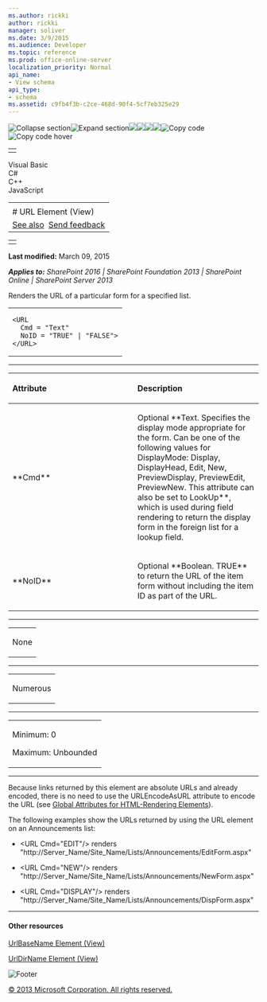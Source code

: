```yaml
---
ms.author: rickki
author: rickki
manager: soliver
ms.date: 3/9/2015
ms.audience: Developer
ms.topic: reference
ms.prod: office-online-server
localization_priority: Normal
api_name:
- View schema
api_type:
- schema
ms.assetid: c9fb4f3b-c2ce-468d-90f4-5cf7eb325e29
---
```


![Collapse
section](../icons/collapse_all.gif "Collapse section")![Expand
section](../icons/expand_all.gif "Expand section")![](../icons/collapse_all.gif)![](../icons/expand_all.gif)![](../icons/dropdown.gif)![](../icons/dropdownHover.gif)![Copy
code](../icons/copycode.gif "Copy code")![Copy code
hover](../icons/copycodeHighlight.gif "Copy code hover")
<table>
<tbody>
<tr class="odd">
<td align="left"></td>
</tr>
</tbody>
</table>

Visual Basic  
C\#  
C++  
JavaScript  

<table>
<tbody>
<tr class="odd">
<td align="left"><span id="runningHeaderText"></span></td>
</tr>
<tr class="even">
<td align="left"># URL Element (View)</td>
</tr>
<tr class="odd">
<td align="left"><a href="#seeAlsoToggle">See also</a>  <span id="headfeedbackarea" class="feedbackhead"><a href="javascript:SubmitFeedback(&#39;docthis@Microsoft.com&#39;,&#39;&#39;,&#39;&#39;,&#39;&#39;,&#39;1.0.18082.1225&#39;,&#39;%0\dThank%20you%20for%20your%20feedback.%20The%20developer%20writing%20teams%20use%20your%20feedback%20to%20improve%20documentation.%20While%20we%20are%20reviewing%20your%20feedback,%20we%20may%20send%20you%20e-mail%20to%20ask%20for%20clarification%20or%20feedback%20on%20a%20solution.%20We%20do%20not%20use%20your%20e-mail%20address%20for%20any%20other%20purpose%20and%20we%20delete%20it%20after%20we%20finish%20our%20review.%0\AFor%20further%20information%20about%20the%20privacy%20policies%20of%20Microsoft,%20please%20see%20http://privacy.microsoft.com/en-us/default.aspx.%0\A%0\d&#39;,&#39;Customer%20feedback&#39;);">Send feedback</a></span></td>
</tr>
</tbody>
</table>

<table>
<colgroup>
<col width="100%" />
</colgroup>
<tbody>
<tr class="odd">
<td align="left"></td>
</tr>
</tbody>
</table>

**Last modified:** March 09, 2015

***Applies to:** SharePoint 2016 | SharePoint Foundation 2013 |
SharePoint Online | SharePoint Server 2013*

Renders the URL of a particular form for a specified list.

<span codelanguage="other"></span>
<table>
<colgroup>
<col width="100%" />
</colgroup>
<tbody>
<tr class="odd">
<td align="left"><pre><code>&lt;URL
  Cmd = &quot;Text&quot;
  NoID = &quot;TRUE&quot; | &quot;FALSE&quot;&gt;
&lt;/URL&gt;</code></pre></td>
</tr>
</tbody>
</table>


-----------------------------------------------------------------------------------------------------------------------------------------------------------------------------------------------

<table>
<colgroup>
<col width="50%" />
<col width="50%" />
</colgroup>
<thead>
<tr class="header">
<th align="left"><p>Attribute</p></th>
<th align="left"><p>Description</p></th>
</tr>
</thead>
<tbody>
<tr class="odd">
<td align="left"><p>**Cmd**</p></td>
<td align="left"><p>Optional **Text</span>. Specifies the display mode appropriate for the form. Can be one of the following values for <span class="keyword">DisplayMode</span>: <span class="keyword">Display</span>, <span class="keyword">DisplayHead</span>, <span class="keyword">Edit</span>, <span class="keyword">New</span>, <span class="keyword">PreviewDisplay</span>, <span class="keyword">PreviewEdit</span>, <span class="keyword">PreviewNew</span>. This attribute can also be set to <span class="keyword">LookUp**, which is used during field rendering to return the display form in the foreign list for a lookup field.</p></td>
</tr>
<tr class="even">
<td align="left"><p>**NoID**</p></td>
<td align="left"><p>Optional **Boolean</span>. <span class="keyword">TRUE** to return the URL of the item form without including the item ID as part of the URL.</p></td>
</tr>
</tbody>
</table>


---------------------------------------------------------------------------------------------------------------------------------------------------------------------------------------------------

<table>
<colgroup>
<col width="100%" />
</colgroup>
<tbody>
<tr class="odd">
<td align="left"><p>None</p></td>
</tr>
</tbody>
</table>


----------------------------------------------------------------------------------------------------------------------------------------------------------------------------------------------------

<table>
<colgroup>
<col width="100%" />
</colgroup>
<tbody>
<tr class="odd">
<td align="left"><p>Numerous</p></td>
</tr>
</tbody>
</table>


------------------------------------------------------------------------------------------------------------------------------------------------------------------------------------------------

<table>
<colgroup>
<col width="100%" />
</colgroup>
<tbody>
<tr class="odd">
<td align="left"><p>Minimum: 0</p>
<p>Maximum: Unbounded</p></td>
</tr>
</tbody>
</table>


----------------------------------------------------------------------------------------------------------------------------------------------------------------------------------------------------------------------------

Because links returned by this element are absolute URLs and already
encoded, there is no need to use the <span
class="keyword">URLEncodeAsURL</span> attribute to encode the URL (see
<span sdata="link">[Global Attributes for HTML-Rendering
Elements](global-attributes-for-html-rendering-elements.htm)</span>).

The following examples show the URLs returned by using the <span
class="keyword">URL </span>element on an Announcements list:

-   <span class="code">\<URL Cmd="EDIT"/\></span> renders <span
    class="code">"http://</span><span
    class="placeholder">Server\_Nam</span><span class="parameter"
    sdata="paramReference">e/</span><span
    class="placeholder">Site\_Name</span><span class="parameter"
    sdata="paramReference">/</span><span
    class="code">Lists/Announcements/EditForm.aspx"</span>

-   <span class="code">\<URL Cmd="NEW"/\></span> renders <span
    class="code">"http://</span><span
    class="placeholder">Server\_Name</span><span
    class="code">/</span><span
    class="placeholder">Site\_Name</span><span
    class="code">/Lists/Announcements/NewForm.aspx" </span>

-   <span class="code">\<URL Cmd="DISPLAY"/\></span> renders <span
    class="code">"http://</span><span
    class="placeholder">Server\_Name</span><span
    class="code">/</span><span
    class="placeholder">Site\_Name</span><span
    class="code">/Lists/Announcements/DispForm.aspx"</span>


-------------------------------------------------------------------------------------------------------------------------------------------------------------------------------------------

#### Other resources

<span sdata="link">[UrlBaseName Element
(View)](urlbasename-element-view.htm)</span>

<span sdata="link">[UrlDirName Element
(View)](urldirname-element-view.htm)</span>

![Footer](../icons/footer.gif "Footer")

[© 2013 Microsoft Corporation. All rights
reserved.](office-2013-documentation-copyright-notice.htm)



